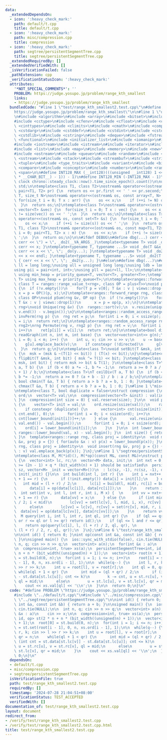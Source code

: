```yaml
---
data:
  _extendedDependsOn:
  - icon: ':heavy_check_mark:'
    path: default/t.cpp
    title: default/t.cpp
  - icon: ':heavy_check_mark:'
    path: misc/compression.cpp
    title: compression
  - icon: ':heavy_check_mark:'
    path: segtree/persistentSegmentTree.cpp
    title: segtree/persistentSegmentTree.cpp
  _extendedRequiredBy: []
  _extendedVerifiedWith: []
  _isVerificationFailed: false
  _pathExtension: cpp
  _verificationStatusIcon: ':heavy_check_mark:'
  attributes:
    '*NOT_SPECIAL_COMMENTS*': ''
    PROBLEM: https://judge.yosupo.jp/problem/range_kth_smallest
    links:
    - https://judge.yosupo.jp/problem/range_kth_smallest
  bundledCode: "#line 1 \"test/range_kth_smallest2.test.cpp\"\n#define PROBLEM \"\
    https://judge.yosupo.jp/problem/range_kth_smallest\"\n\n#line 1 \"default/t.cpp\"\
    \n#include <algorithm>\n#include <array>\n#include <bitset>\n#include <cassert>\n\
    #include <cctype>\n#include <cfenv>\n#include <cfloat>\n#include <chrono>\n#include\
    \ <cinttypes>\n#include <climits>\n#include <cmath>\n#include <complex>\n#include\
    \ <cstdarg>\n#include <cstddef>\n#include <cstdint>\n#include <cstdio>\n#include\
    \ <cstdlib>\n#include <cstring>\n#include <deque>\n#include <fstream>\n#include\
    \ <functional>\n#include <initializer_list>\n#include <iomanip>\n#include <ios>\n\
    #include <iostream>\n#include <istream>\n#include <iterator>\n#include <limits>\n\
    #include <list>\n#include <map>\n#include <memory>\n#include <new>\n#include <numeric>\n\
    #include <ostream>\n#include <queue>\n#include <random>\n#include <set>\n#include\
    \ <sstream>\n#include <stack>\n#include <streambuf>\n#include <string>\n#include\
    \ <tuple>\n#include <type_traits>\n#include <variant>\n#include <bit>\n#include\
    \ <compare>\n#include <concepts>\n#include <numbers>\n#include <ranges>\n#include\
    \ <span>\n\n#define INT128_MAX (__int128)(((unsigned __int128) 1 << ((sizeof(__int128)\
    \ * __CHAR_BIT__) - 1)) - 1)\n#define INT128_MIN (-INT128_MAX - 1)\n\n#define\
    \ clock chrono::steady_clock::now().time_since_epoch().count()\n\nusing namespace\
    \ std;\n\ntemplate<class T1, class T2>\nostream& operator<<(ostream& os, const\
    \ pair<T1, T2> pr) {\n  return os << pr.first << ' ' << pr.second;\n}\ntemplate<class\
    \ T, size_t N>\nostream& operator<<(ostream& os, const array<T, N> &arr) {\n \
    \ for(size_t i = 0; T x : arr) {\n    os << x;\n    if (++i != N) os << ' ';\n\
    \  }\n  return os;\n}\ntemplate<class T>\nostream& operator<<(ostream& os, const\
    \ vector<T> &vec) {\n  for(size_t i = 0; T x : vec) {\n    os << x;\n    if (++i\
    \ != size(vec)) os << ' ';\n  }\n  return os;\n}\ntemplate<class T>\nostream&\
    \ operator<<(ostream& os, const set<T> &s) {\n  for(size_t i = 0; T x : s) {\n\
    \    os << x;\n    if (++i != size(s)) os << ' ';\n  }\n  return os;\n}\ntemplate<class\
    \ T1, class T2>\nostream& operator<<(ostream& os, const map<T1, T2> &m) {\n  for(size_t\
    \ i = 0; pair<T1, T2> x : m) {\n    os << x;\n    if (++i != size(m)) os << '\
    \ ';\n  }\n  return os;\n}\n\n#ifdef DEBUG\n#define dbg(...) cerr << '(', _do(#__VA_ARGS__),\
    \ cerr << \") = \", _do2(__VA_ARGS__)\ntemplate<typename T> void _do(T &&x) {\
    \ cerr << x; }\ntemplate<typename T, typename ...S> void _do(T &&x, S&&...y) {\
    \ cerr << x << \", \"; _do(y...); }\ntemplate<typename T> void _do2(T &&x) { cerr\
    \ << x << endl; }\ntemplate<typename T, typename ...S> void _do2(T &&x, S&&...y)\
    \ { cerr << x << \", \"; _do2(y...); }\n#else\n#define dbg(...)\n#endif\n\nusing\
    \ ll = long long;\nusing ull = unsigned long long;\nusing ldb = long double;\n\
    using pii = pair<int, int>;\nusing pll = pair<ll, ll>;\n\ntemplate<typename T>\
    \ using min_heap = priority_queue<T, vector<T>, greater<T>>;\ntemplate<typename\
    \ T> using max_heap = priority_queue<T>;\n\ntemplate<ranges::forward_range rng,\
    \ class T = ranges::range_value_t<rng>, class OP = plus<T>>\nvoid pSum(rng &v)\
    \ {\n  if (!v.empty())\n    for(T p = v[0]; T &x : v | views::drop(1))\n     \
    \ x = p = OP()(p, x);\n}\ntemplate<ranges::forward_range rng, class T = ranges::range_value_t<rng>,\
    \ class OP>\nvoid pSum(rng &v, OP op) {\n  if (!v.empty())\n    for(T p = v[0];\
    \ T &x : v | views::drop(1))\n      x = p = op(p, x);\n}\n\ntemplate<ranges::forward_range\
    \ rng>\nvoid Unique(rng &v) {\n  ranges::sort(v);\n  v.resize(unique(v.begin(),\
    \ v.end()) - v.begin());\n}\n\ntemplate<ranges::random_access_range rng>\nrng\
    \ invPerm(rng p) {\n  rng ret = p;\n  for(int i = 0; i < ssize(p); i++)\n    ret[p[i]]\
    \ = i;\n  return ret;\n}\n\ntemplate<ranges::random_access_range rng, ranges::random_access_range\
    \ rng2>\nrng Permute(rng v, rng2 p) {\n  rng ret = v;\n  for(int i = 0; i < ssize(p);\
    \ i++)\n    ret[p[i]] = v[i];\n  return ret;\n}\n\ntemplate<bool directed>\nvector<vector<int>>\
    \ readGraph(int n, int m, int base) {\n  vector<vector<int>> g(n);\n  for(int\
    \ i = 0; i < m; i++) {\n    int u, v; cin >> u >> v;\n    u -= base, v -= base;\n\
    \    g[u].emplace_back(v);\n    if constexpr (!directed)\n      g[v].emplace_back(u);\n\
    \  }\n  return g;\n}\n\ntemplate<class T>\nvoid setBit(T &msk, int bit, bool x)\
    \ {\n  msk = (msk & ~(T(1) << bit)) | (T(x) << bit);\n}\ntemplate<class T> void\
    \ flipBit(T &msk, int bit) { msk ^= T(1) << bit; }\ntemplate<class T> bool getBit(T\
    \ msk, int bit) { return msk >> bit & T(1); }\n\ntemplate<class T>\nT floorDiv(T\
    \ a, T b) {\n  if (b < 0) a *= -1, b *= -1;\n  return a >= 0 ? a / b : (a - b\
    \ + 1) / b;\n}\ntemplate<class T>\nT ceilDiv(T a, T b) {\n  if (b < 0) a *= -1,\
    \ b *= -1;\n  return a >= 0 ? (a + b - 1) / b : a / b;\n}\n\ntemplate<class T>\
    \ bool chmin(T &a, T b) { return a > b ? a = b, 1 : 0; }\ntemplate<class T> bool\
    \ chmax(T &a, T b) { return a < b ? a = b, 1 : 0; }\n#line 1 \"misc/compression.cpp\"\
    \ntemplate<class T, bool duplicate = false>\nstruct compression {\n  vector<int>\
    \ ord;\n  vector<T> val;\n\n  compression(vector<T> &init) : val(init) { precompute();\
    \ }\n  compression(int size = 0) { val.reserve(size); }\n\n  void precompute()\
    \ {\n    vector<T> init = val;\n    ord.resize(ssize(val));\n    ranges::sort(val);\n\
    \    if constexpr (duplicate) {\n      vector<int> cnt(ssize(init));\n      iota(cnt.begin(),\
    \ cnt.end(), 0);\n      for(int i = 0; i < ssize(ord); i++)\n        ord[i] =\
    \ cnt[lower_bound(init[i])]++;\n    } else {\n      val.resize(unique(val.begin(),\
    \ val.end()) - val.begin());\n      for(int i = 0; i < ssize(ord); i++)\n    \
    \    ord[i] = lower_bound(init[i]);\n    }\n  }\n\n  int lower_bound(T x) { return\
    \ ranges::lower_bound(val, x) - val.begin(); }\n  int size() { return ssize(val);\
    \ }\n  template<ranges::range rng, class proj = identity>\n  void mapping(rng\
    \ &v, proj p = {}) { for(auto &x : v) p(x) = lower_bound(p(x)); }\n  template<ranges::range\
    \ rng, class proj = identity>\n  void insert(rng &v, proj p = {}) { for(auto &x\
    \ : v) val.emplace_back(p(x)); }\n};\n#line 1 \"segtree/persistentSegmentTree.cpp\"\
    \ntemplate<class M, M(*id)(), M(*op)(const M&, const M&)>\nstruct persistentSegmentTree\
    \ {\n  vector<int> lc, rc;\n  vector<M> data, init;\n  int nxt = 0;\n\n  //sz\
    \ >= (2n - 1) + q * (bit_width(n) + 1) should be satisfied\n  persistentSegmentTree(int\
    \ sz, vector<M> _init = vector<M>())\n  : lc(sz, -1), rc(sz, -1), data(sz, id()),\
    \ init(_init) {}\n\n  int build(int l, int r) {\n    int i = nxt++;\n    if (l\
    \ + 1 == r) {\n      if (!init.empty()) data[i] = init[l];\n    } else {\n   \
    \   int mid = (l + r) / 2;\n      lc[i] = build(l, mid), rc[i] = build(mid, r);\n\
    \      data[i] = op(data[lc[i]], data[rc[i]]);\n    }\n    return i;\n  }\n\n\
    \  int set(int v, int l, int r, int i, M x) {  \n    int vv = nxt++;\n    if (l\
    \ + 1 == r) {\n      data[vv] = x;\n    } else {\n      if (int mid = (l + r)\
    \ / 2; i < mid)\n        lc[vv] = set(lc[v], l, mid, i, x), rc[vv] = rc[v];\n\
    \      else\n        lc[vv] = lc[v], rc[vv] = set(rc[v], mid, r, i, x);\n    \
    \  data[vv] = op(data[lc[vv]], data[rc[vv]]);\n    }\n    return vv;\n  }\n\n\
    \  M query(int i, int l, int r, int ql, int qr) {\n    if (ql == qr or i == -1\
    \ or r <= ql or l >= qr) return id();\n    if (ql <= l and r <= qr) return data[i];\n\
    \    return op(query(lc[i], l, (l + r) / 2, ql, qr), \n              query(rc[i],\
    \ (l + r) / 2, r, ql, qr));\n  }\n};\n#line 6 \"test/range_kth_smallest2.test.cpp\"\
    \n\nint id() { return 0; }\nint op(const int &a, const int &b) { return a + b;\
    \ }\n\nsigned main() {\n  ios::sync_with_stdio(false), cin.tie(NULL);\n\n  int\
    \ n, q; cin >> n >> q;\n  vector<int> a(n);\n  for(int &x : a)\n    cin >> x;\n\
    \n  compression<int, true> xs(a);\n  persistentSegmentTree<int, id, op> st(2 *\
    \ n + n * (bit_width((unsigned)n) + 1));\n  vector<int> root(n + 1);\n  root[0]\
    \ = st.build(0, n);\n  for(int i = 1; i <= n; i++)\n    root[i] = st.set(root[i\
    \ - 1], 0, n, xs.ord[i - 1], 1);\n\n  while(q--) {\n    int l, r, k; cin >> l\
    \ >> r >> k;\n    int u = root[l], v = root[r];\n    int ql = 0, qr = n;\n   \
    \ while(ql + 1 < qr) {\n      int mid = (ql + qr) / 2;\n      if (int cnt = st.data[st.lc[v]]\
    \ - st.data[st.lc[u]]; cnt <= k)\n        k -= cnt, u = st.rc[u], v = st.rc[v],\
    \ ql = mid;\n      else\n        u = st.lc[u], v = st.lc[v], qr = mid;\n    }\n\
    \    cout << xs.val[ql] << '\\n';\n  }\n\n  return 0;\n}\n"
  code: "#define PROBLEM \"https://judge.yosupo.jp/problem/range_kth_smallest\"\n\n\
    #include \"../default/t.cpp\"\n#include \"../misc/compression.cpp\"\n#include\
    \ \"../segtree/persistentSegmentTree.cpp\"\n\nint id() { return 0; }\nint op(const\
    \ int &a, const int &b) { return a + b; }\n\nsigned main() {\n  ios::sync_with_stdio(false),\
    \ cin.tie(NULL);\n\n  int n, q; cin >> n >> q;\n  vector<int> a(n);\n  for(int\
    \ &x : a)\n    cin >> x;\n\n  compression<int, true> xs(a);\n  persistentSegmentTree<int,\
    \ id, op> st(2 * n + n * (bit_width((unsigned)n) + 1));\n  vector<int> root(n\
    \ + 1);\n  root[0] = st.build(0, n);\n  for(int i = 1; i <= n; i++)\n    root[i]\
    \ = st.set(root[i - 1], 0, n, xs.ord[i - 1], 1);\n\n  while(q--) {\n    int l,\
    \ r, k; cin >> l >> r >> k;\n    int u = root[l], v = root[r];\n    int ql = 0,\
    \ qr = n;\n    while(ql + 1 < qr) {\n      int mid = (ql + qr) / 2;\n      if\
    \ (int cnt = st.data[st.lc[v]] - st.data[st.lc[u]]; cnt <= k)\n        k -= cnt,\
    \ u = st.rc[u], v = st.rc[v], ql = mid;\n      else\n        u = st.lc[u], v =\
    \ st.lc[v], qr = mid;\n    }\n    cout << xs.val[ql] << '\\n';\n  }\n\n  return\
    \ 0;\n}\n"
  dependsOn:
  - default/t.cpp
  - misc/compression.cpp
  - segtree/persistentSegmentTree.cpp
  isVerificationFile: true
  path: test/range_kth_smallest2.test.cpp
  requiredBy: []
  timestamp: '2024-07-28 21:04:51+08:00'
  verificationStatus: TEST_ACCEPTED
  verifiedWith: []
documentation_of: test/range_kth_smallest2.test.cpp
layout: document
redirect_from:
- /verify/test/range_kth_smallest2.test.cpp
- /verify/test/range_kth_smallest2.test.cpp.html
title: test/range_kth_smallest2.test.cpp
---
```

